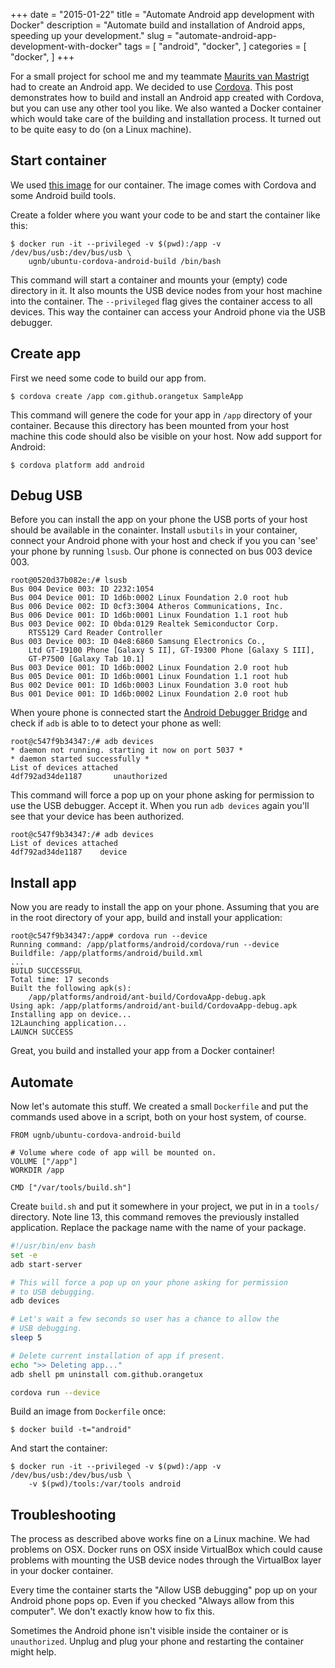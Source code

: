 +++
date = "2015-01-22"
title = "Automate Android app development with Docker"
description = "Automate build and installation of Android apps, speeding up your development."
slug = "automate-android-app-development-with-docker"
tags = [
    "android",
    "docker",
]
categories = [
    "docker",
]
+++

For a small project for school me and my teammate [Maurits van Mastrigt][mauvm]
had to create an Android app. We decided to use [Cordova][cordova]. This post
demonstrates how to build and install an Android app created with Cordova, but
you can use any other tool you like. We also wanted a Docker container which
would take care of the building and installation process. It turned out to be
quite easy to do (on a Linux machine).

## Start container
We used [this image][base_image] for our container. The image comes with
Cordova and some Android build tools.

Create a folder where you want your code to be and start the container like
this:

```
$ docker run -it --privileged -v $(pwd):/app -v /dev/bus/usb:/dev/bus/usb \
    ugnb/ubuntu-cordova-android-build /bin/bash
```

This command will start a container and mounts your (empty) code directory in
it. It also mounts the USB device nodes from your host machine into the
container. The `--privileged` flag gives the container access to all devices.
This way the container can access your Android phone via the USB debugger.

## Create app
First we need some code to build our app from.

```
$ cordova create /app com.github.orangetux SampleApp
```

This command will genere the code for your app in `/app` directory of your
container. Because this directory has been mounted from your host machine this
code should also be visible on your host. Now add support for Android:

```
$ cordova platform add android
```

## Debug USB
Before you can install the app on your phone the USB ports of your host should
be available in the conainter. Install `usbutils` in your container, connect
your Android phone with your host and check if you you can 'see' your phone by
running `lsusb`. Our phone is connected on bus 003 device 003.

```
root@0520d37b082e:/# lsusb
Bus 004 Device 003: ID 2232:1054
Bus 004 Device 001: ID 1d6b:0002 Linux Foundation 2.0 root hub
Bus 006 Device 002: ID 0cf3:3004 Atheros Communications, Inc.
Bus 006 Device 001: ID 1d6b:0001 Linux Foundation 1.1 root hub
Bus 003 Device 002: ID 0bda:0129 Realtek Semiconductor Corp.
    RTS5129 Card Reader Controller
Bus 003 Device 003: ID 04e8:6860 Samsung Electronics Co.,
    Ltd GT-I9100 Phone [Galaxy S II], GT-I9300 Phone [Galaxy S III],
    GT-P7500 [Galaxy Tab 10.1]
Bus 003 Device 001: ID 1d6b:0002 Linux Foundation 2.0 root hub
Bus 005 Device 001: ID 1d6b:0001 Linux Foundation 1.1 root hub
Bus 002 Device 001: ID 1d6b:0003 Linux Foundation 3.0 root hub
Bus 001 Device 001: ID 1d6b:0002 Linux Foundation 2.0 root hub
```

When youre phone is connected start the [Android Debugger Bridge][adb] and
check if `adb` is able to to detect your phone as well:

```
root@c547f9b34347:/# adb devices
* daemon not running. starting it now on port 5037 *
* daemon started successfully *
List of devices attached
4df792ad34de1187       unauthorized
```

This command will force a pop up on your phone asking for permission to use the
USB debugger. Accept it. When you run `adb devices` again you'll see that your
device has been authorized.

```
root@c547f9b34347:/# adb devices
List of devices attached
4df792ad34de1187    device
```

## Install app
Now you are ready to install the app on your phone. Assuming that you are in
the root directory of your app, build and install your application:

```
root@c547f9b34347:/app# cordova run --device
Running command: /app/platforms/android/cordova/run --device
Buildfile: /app/platforms/android/build.xml
...
BUILD SUCCESSFUL
Total time: 17 seconds
Built the following apk(s):
    /app/platforms/android/ant-build/CordovaApp-debug.apk
Using apk: /app/platforms/android/ant-build/CordovaApp-debug.apk
Installing app on device...
12Launching application...
LAUNCH SUCCESS
```

Great, you build and installed your app from a Docker container!

## Automate
Now let's automate this stuff. We created a small `Dockerfile` and put the
commands used above in a script, both on your host system, of course.

```
FROM ugnb/ubuntu-cordova-android-build

# Volume where code of app will be mounted on.
VOLUME ["/app"]
WORKDIR /app

CMD ["/var/tools/build.sh"]
```

Create `build.sh` and put it somewhere in your project, we put in in a `tools/`
directory. Note line 13, this command removes the previously installed
application. Replace the package name with the name of your package.

``` bash
#!/usr/bin/env bash
set -e
adb start-server

# This will force a pop up on your phone asking for permission
# to USB debugging.
adb devices

# Let's wait a few seconds so user has a chance to allow the
# USB debugging.
sleep 5

# Delete current installation of app if present.
echo ">> Deleting app..."
adb shell pm uninstall com.github.orangetux

cordova run --device
```

Build an image from `Dockerfile` once:

```
$ docker build -t="android"
```

And start the container:

```
$ docker run -it --privileged -v $(pwd):/app -v /dev/bus/usb:/dev/bus/usb \
    -v $(pwd)/tools:/var/tools android
```

## Troubleshooting
The process as described above works fine on a Linux machine. We had problems
on OSX. Docker runs on OSX inside VirtualBox which could cause problems with
mounting the USB device nodes through the VirtualBox layer in your docker
container.

Every time the container starts the "Allow USB debugging" pop up on your
Android phone pops op. Even if you checked "Always allow from this computer".
We don't exactly know how to fix this.

Sometimes the Android phone isn't visible inside the container or is
`unauthorized`. Unplug and plug your phone and restarting the container might
help.

[cordova]:http://cordova.apache.org
[base_image]:https://registry.hub.docker.com/u/ugnb/ubuntu-cordova-android-build/
[adb]:http://developer.android.com/tools/help/adb.html
[mauvm]:http://mauvm.nl
